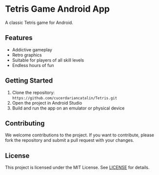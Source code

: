 # Tetris Game Android App

A classic Tetris game for Android.

## Features

- Addictive gameplay
- Retro graphics
- Suitable for players of all skill levels
- Endless hours of fun

## Getting Started

1. Clone the repository: `https://github.com/cucerdariancatalin/Tetris.git`
2. Open the project in Android Studio
3. Build and run the app on an emulator or physical device

## Contributing

We welcome contributions to the project. If you want to contribute, please fork the repository and submit a pull request with your changes.

## License

This project is licensed under the MIT License. See [LICENSE](LICENSE) for details.
